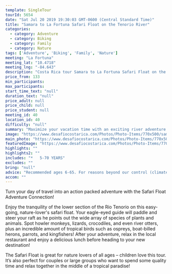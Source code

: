 ```yaml
---
template: SingleTour
tourId: 5654
date: "Sat Jul 20 2019 19:30:03 GMT-0600 (Central Standard Time)"
title: "Samara to La Fortuna Safari Float on the Tenorio River"
categories: 
  - category: Adventure
  - category: Biking
  - category: Family
  - category: Nature
tags: ['Adventure', 'Biking', 'Family', 'Nature']
meeting: "La Fortuna"
meeting_lat: "10.4718"
meeting_lng: "-84.643"
description: "Costa Rica tour Samara to La Fortuna Safari Float on the Tenorio River, id 5654"
price_from: 133
min_participants: 
max_participants: 
start_time_text: "null"
duration_text: "null"
price_adult: null
price_child: null
price_student: null
meeting_id: 40
location_id: 40
difficulty: "null"
summary: "Maximize your vacation time with an exciting river adventure on the way to your new vacation destination! The Safari Float is a two-hour paddle down the Tenorio River and is great for nature lovers of all ages, especially children! As you float down the river, your naturalist guide will paddle and steer your boat, while pointing out all of the exotic wildlife- birds, insects, vegetation and even monkeys and crocodiles!"
image: "https://www.desafiocostarica.com/Photos/Photo-Items/770x500/samara-to-la-fortuna-safari-float-on-the-tenerio-river-1425483580.jpg"
main_photo: "https://www.desafiocostarica.com/Photos/Photo-Items/770x500/samara-to-la-fortuna-safari-float-on-the-tenerio-river-1425483580.jpg"
featuredImage: "https://www.desafiocostarica.com/Photos/Photo-Items/770x500/samara-to-la-fortuna-safari-float-on-the-tenerio-river-1425483580.jpg"
highlights: ""
highlights2: ""
includes: "*   5-70 YEARS"
excludes: ""
bring: "null"
advice: "Recommended ages 6-65. For reasons beyond our control (climate, river levels, etc.), we may change to a more-suitable tour with an equal or similar adventure-appeal or offer other tour options so you don't miss out on a fun day in Costa Rica. We reserve the right to cancel a trip due to unfavorable conditions & will only run a tour according to our policies. Full refund is given if (on rare occasion) no tour is run. This adventure involves some inherent risk and physical exertion, so you must be in good physical condition!"
accom: ""
---
```

Turn your day of travel into an action packed adventure with the Safari Float Adventure Connection!

Enjoy the tranquility of the lower section of the Río Tenorio on this easy-going, nature-lover's safari float. Your eagle-eyed guide will paddle and steer your raft as he points out the wide array of species of plants and animals. Spot howler monkeys, lizards, crocodiles, and even river otters, plus an incredible amount of tropical birds such as ospreys, boat-billed herons, parrots, and kingfishers! After your adventure, relax in the local restaurant and enjoy a delicious lunch before heading to your new destination!

The Safari Float is great for nature lovers of all ages – children love this tour. It’s also perfect for couples or large groups who want to spend some quality time and relax together in the middle of a tropical paradise!